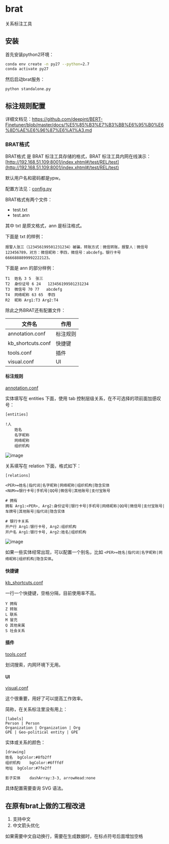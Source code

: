 # brat

关系标注工具

## 安装

首先安装python2环境：

```sh
conda env create -n py27 --python=2.7
conda activate py27
```

然后启动brat服务：

```sh
python standalone.py
```

## 标注规则配置

详细文档见：https://github.com/deepint/BERT-Finetuner/blob/master/docs/%E5%85%B3%E7%B3%BB%E6%95%B0%E6%8D%AE%E6%96%87%E6%A1%A3.md

### BRAT格式

BRAT格式 是 BRAT 标注工具存储的格式，BRAT 标注工具内网在线演示：[http://192.168.51.109:8001/index.xhtml#/test/REL/test](http://192.168.51.109:8001/index.xhtml#/test/REL/test)

默认用户名和密码都是ypw。

配置方法见：[config.py](config.py#L50)

BRAT格式有两个文件：

* test.txt
* test.ann

其中 txt 是原文格式，ann 是标注格式。

下面是 txt 的样例：

```
报警人张三（123456199501231234）被骗，转账方式：微信转账，报警人：微信号123456789，对方：微信昵称：李四，微信号：abcdefg，银行卡号6666888899992222123。
```

下面是 ann 的部分样例：

```
T1	姓名 3 5	张三
T2	身份证号 6 24	123456199501231234
T3	微信号 70 77	abcdefg
T4	网络昵称 63 65	李四
R2	昵称 Arg1:T3 Arg2:T4	
```

除此之外BRAT还有配置文件：

| 文件名 | 作用 |
| ---- | ---- |
| annotation.conf | 标注规则 |
| kb_shortcuts.conf | 快捷键 |
| tools.conf | 插件 |
| visual.conf | UI |

#### 标注规则

[annotation.conf](https://github.com/deepint/BERT-Finetuner/blob/master/config/brat/relation_person_v1.0_template/annotation.conf)

实体填写在 entities 下面，使用 tab 控制层级关系，在不可选择的项前面加感叹号：

```
[entities]

!人
	姓名
	名字昵称
	网络昵称
	组织机构
```

![image](https://user-images.githubusercontent.com/50283848/104266780-4b19ac00-54cb-11eb-9b70-07866444a92a.png)

关系填写在 relation 下面，格式如下：

```
[relations]

<PER>=姓名|指代词|名字昵称|网络昵称|组织机构|隐含实体
<NUM>=银行卡号|手机号|QQ号|微信号|其他账号|支付宝账号

# 拥有
拥有 Arg1:<PER>, Arg2:身份证号|银行卡号|手机号|网络昵称|QQ号|微信号|支付宝账号|车牌号|其他账号|指代词|隐含实体

# 银行卡关系
开户行 Arg1:银行卡号, Arg2:组织机构
开户名 Arg1:银行卡号, Arg2:姓名|组织机构
```

![image](https://user-images.githubusercontent.com/50283848/104266816-5cfb4f00-54cb-11eb-93b4-fe841b8aef99.png)

如果一些实体经常出现，可以配置一个别名，比如 `<PER>=姓名|指代词|名字昵称|网络昵称|组织机构|隐含实体`。

#### 快捷键

[kb_shortcuts.conf](https://github.com/deepint/BERT-Finetuner/blob/master/config/brat/relation_group_v1.1_template/kb_shortcuts.conf)

一行一个快捷键，空格分隔，目前使用率不高。

```
Y 拥有
Z 转账
L 联系
M 冒充
Q 其他亲属
S 社会关系
```

#### 插件

[tools.conf](https://github.com/deepint/BERT-Finetuner/blob/master/config/brat/relation_group_v1.1_template/tools.conf)

划词搜索，内网环境下无用。

#### UI

[visual.conf](https://github.com/deepint/BERT-Finetuner/blob/master/config/brat/relation_group_v1.1_template/visual.conf)

这个很重要，用好了可以提高工作效率。

简称，在关系标注里没有用上：

```
[labels]
Person | Person
Organization | Organization | Org
GPE | Geo-political entity | GPE
```

实体或关系的颜色：

```
[drawing]
姓名	bgColor:#8fb2ff
组织机构	bgColor:#6fffdf
地址	bgColor:#7fe2ff

影子实体	dashArray:3-3, arrowHead:none
```

具体配置需要查询 SVG 语法。

## 在原有brat上做的工程改进 

1. 支持中文
2. 中文箭头优化

如果需要中文自动换行，需要在生成数据时，在标点符号后面增加空格
